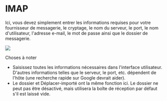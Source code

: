# IMAP

Ici, vous devez simplement entrer les informations requises pour votre fournisseur de messagerie, le cryptage, le nom du serveur, le port, le nom d'utilisateur, l'adresse e-mail, le mot de passe ainsi que le dossier de messagerie.

![](https://lh7-us.googleusercontent.com/qo1uIuPrVZ-C4myaQBjSCrK-GgtsohcmAv\_trjcQvxXJ9UYYWzEoNbtXGEo1VwlC4fohGAYwlQ7LXiRYE6AoVkJaldY3fnVINoEloVbSogUpLky7Qt7ARyGLcthHaoUPVmz3W7QJRwZhp0CRVGhFMZQ)

Choses à noter

* Saisissez toutes les informations nécessaires dans l'interface utilisateur. D'autres informations telles que le serveur, le port, etc. dépendent de l'hôte (une recherche rapide sur Google devrait aider).
* Le dossier et Déplacer-importé ont la même fonction ici. Le dossier ne peut pas être désactivé, mais utilisera la boîte de réception par défaut s'il est laissé vide.
